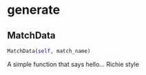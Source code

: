 # generate

## MatchData
```python
MatchData(self, match_name)
```
A simple function that says hello... Richie style
